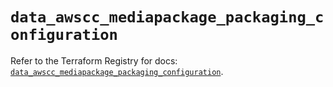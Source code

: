 # `data_awscc_mediapackage_packaging_configuration`

Refer to the Terraform Registry for docs: [`data_awscc_mediapackage_packaging_configuration`](https://registry.terraform.io/providers/hashicorp/awscc/0.70.0/docs/data-sources/mediapackage_packaging_configuration).
